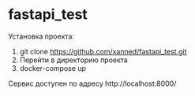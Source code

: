 # fastapi_test

Установка проекта:
1. git clone https://github.com/xanned/fastapi_test.git
2. Перейти в директорию проекта
3. docker-compose up

Сервис доступен по адресу http://localhost:8000/
